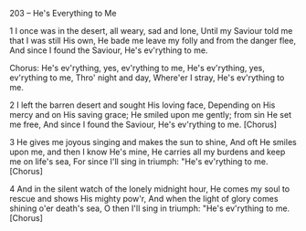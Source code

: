 203 – He's Everything to Me


1
I once was in the desert, all weary, sad and lone,
Until my Saviour told me that I was still His own,
He bade me leave my folly and from the danger flee,
And since I found the Saviour, He's ev'rything to me.

Chorus:
He's ev'rything, yes, ev'rything to me,
He's ev'rything, yes, ev'rything to me,
Thro' night and day,
Where'er I stray,
He's ev'rything to me.

2
I left the barren desert and sought His loving face,
Depending on His mercy and on His saving grace;
He smiled upon me gently; from sin He set me free,
And since I found the Saviour, He's ev'rything to me.  [Chorus]

3
He gives me joyous singing and makes the sun to shine,
And oft He smiles upon me, and then I know He's mine,
He carries all my burdens and keep me on life's sea,
For since I'll sing in triumph:  "He's ev'rything to me.  [Chorus]

4
And in the silent watch of the lonely midnight hour,
He comes my soul to rescue and shows His mighty pow'r,
And when the light of glory comes shining o'er death's sea,
O then I'll sing in triumph:  "He's ev'rything to me.  [Chorus]

